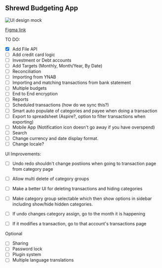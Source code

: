 ## Shrewd Budgeting App
![UI design mock](https://www.dropbox.com/s/ps00ldh5xgmmvta/ui-design.jpg?raw=1)



[Figma link](https://www.figma.com/file/hUWQcoXMg4MEQYgFBs1onm/Shrewd?node-id=0%3A1)

TO DO:
- [x] Add File API
- [ ] Add credit card logic
- [ ] Investment or Debt accounts
- [ ] Add Targets (Monthly, Month/Year, By Date)
- [ ] Reconciliation
- [ ] Importing from YNAB
- [ ] Importing and matching transactions from bank statement
- [ ] Multiple budgets
- [ ] End to End encryption
- [ ] Reports
- [ ] Scheduled transactions (how do we sync this?)
- [ ] Smart auto populate of categories and payee when doing a transaction
- [ ] Export to spreadsheet (Aspire?, option to filter transactions when exporting)
- [ ] Mobile App (Notification icon doesn't go away if you have overspend)
- [ ] Search
- [ ] Change currency and date display format. 
- [ ] Change locale?

UI Improvements:
- [ ] Undo redo shouldn't change postiions when going to transaction page from category page
- [ ] Allow multi delete of category groups
- [ ] Make a better UI for deleting transactions and hiding categories
- [ ] Make category group selectable which then show options in sidebar including show/hide hidden categories.
- [ ] If undo changes category assign, go to the month it is happening
- [ ] If it modifies a transaction, go to that account's transactions page


Optional
- [ ] Sharing
- [ ] Password lock
- [ ] Plugin system
- [ ] Multiple language translations
